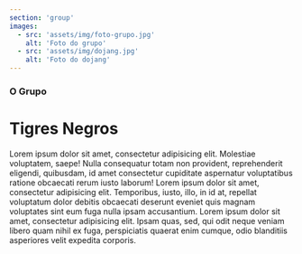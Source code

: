 ```yaml
---
section: 'group'
images:
  - src: 'assets/img/foto-grupo.jpg'
    alt: 'Foto do grupo'
  - src: 'assets/img/dojang.jpg'
    alt: 'Foto do dojang'
---
```


### O Grupo

# Tigres Negros

Lorem ipsum dolor sit amet, consectetur adipisicing elit. Molestiae voluptatem, saepe! Nulla consequatur totam non provident, reprehenderit eligendi, quibusdam, id amet consectetur cupiditate aspernatur voluptatibus ratione obcaecati rerum iusto laborum! Lorem ipsum dolor sit amet, consectetur adipisicing elit. Temporibus, iusto, illo, in id at, repellat voluptatum dolor debitis obcaecati deserunt eveniet quis magnam voluptates sint eum fuga nulla ipsam accusantium. Lorem ipsum dolor sit amet, consectetur adipisicing elit. Ipsam quas, sed, qui odit neque veniam libero quam nihil ex fuga, perspiciatis quaerat enim cumque, odio blanditiis asperiores velit expedita corporis.